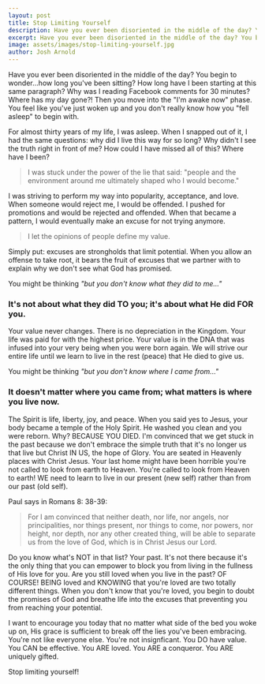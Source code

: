 ```yaml
---
layout: post
title: Stop Limiting Yourself
description: Have you ever been disoriented in the middle of the day? You begin to wonder...how long you've been sitting? How long have I been starting at this same paragraph? Why was I reading Facebook comments for 30 minutes? Where has my day gone?! Then you move into the "I'm awake now" phase. You feel like you've just woken up and you don't really know how you "fell asleep" to begin with. 
excerpt: Have you ever been disoriented in the middle of the day? You begin to wonder...how long you've been sitting?
image: assets/images/stop-limiting-yourself.jpg
author: Josh Arnold
---
```


Have you ever been disoriented in the middle of the day? You begin to wonder...how long you've been sitting? How long have I been starting at this same paragraph? Why was I reading Facebook comments for 30 minutes? Where has my day gone?! Then you move into the "I'm awake now" phase. You feel like you've just woken up and you don't really know how you "fell asleep" to begin with. 

For almost thirty years of my life, I was asleep. When I snapped out of it, I had the same questions: why did I live this way for so long? Why didn't I see the truth right in front of me? How could I have missed all of this? Where have I been? 

<blockquote>I was stuck under the power of the lie that said: "people and the environment around me ultimately shaped who I would become."</blockquote>

I was striving to perform my way into popularity, acceptance, and love. When someone would reject me, I would be offended. I pushed for promotions and would be rejected and offended. When that became a pattern, I would eventually make an excuse for not trying anymore. 

<blockquote>I let the opinions of people define my value.</blockquote>

Simply put: excuses are strongholds that limit potential. When you allow an offense to take root, it bears the fruit of excuses that we partner with to explain why we don't see what God has promised. 

You might be thinking <em>"but you don't know what they did to me..."</em>

<h3>It's not about what they did TO you; it's about what He did FOR you.</h3>

Your value never changes. There is no depreciation in the Kingdom. Your life was paid for with the highest price. Your value is in the DNA that was infused into your very being when you were born again. We will strive our entire life until we learn to live in the rest (peace) that He died to give us.

You might be thinking <em>"but you don't know where I came from..."</em>

<h3>It doesn't matter where you came from; what matters is where you live now.</h3>

The Spirit is life, liberty, joy, and peace. When you said yes to Jesus, your body became a temple of the Holy Spirit. He washed you clean and you were reborn. Why? BECAUSE YOU DIED. I'm convinced that we get stuck in the past because we don't embrace the simple truth that it's no longer us that live but Christ IN US, the hope of Glory. You are seated in Heavenly places with Christ Jesus. Your last home might have been horrible you're not called to look from earth to Heaven. You're called to look from Heaven to earth! WE need to learn to live in our present (new self) rather than from our past (old self).

Paul says in Romans 8: 38-39:

<blockquote>For I am convinced that neither death, nor life, nor angels, nor principalities, nor things present, nor things to come, nor powers, nor height, nor depth, nor any other created thing, will be able to separate us from the love of God, which is in Christ Jesus our Lord.</blockquote>

Do you know what's NOT in that list? Your past. It's not there because it's the only thing that you can empower to block you from living in the fullness of His love for you. Are you still loved when you live in the past? OF COURSE! BEING loved and KNOWING that you're loved are two totally different things. When you don't know that you're loved, you begin to doubt the promises of God and breathe life into the excuses that preventing you from reaching your potential.

I want to encourage you today that no matter what side of the bed you woke up on, His grace is sufficient to break off the lies you've been embracing. You're not like everyone else. You're not insignficant. You DO have value. You CAN be effective. You ARE loved. You ARE a conqueror. You ARE uniquely gifted. 

Stop limiting yourself!
